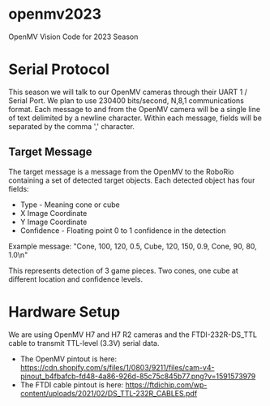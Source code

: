 # openmv2023
OpenMV Vision Code for 2023 Season


# Serial Protocol

This season we will talk to our OpenMV cameras through their UART 1 / Serial Port. We plan to use 230400 bits/second, N,8,1 communications format.
Each message to and from the OpenMV camera will be a single line of text delimited by a newline character.
Within each message, fields will be separated by the comma ',' character.

## Target Message
The target message is a message from the OpenMV to the RoboRio containing a set of detected target objects.
Each detected object has four fields:

  - Type - Meaning cone or cube
  - X Image Coordinate
  - Y Image Coordinate
  - Confidence - Floating point 0 to 1 confidence in the detection
  
  
Example message:  "Cone, 100, 120, 0.5, Cube, 120, 150, 0.9, Cone, 90, 80, 1.0\n"

This represents detection of 3 game pieces. Two cones, one cube at different location and confidence levels.

# Hardware Setup

We are using OpenMV H7 and H7 R2 cameras and the FTDI-232R-DS_TTL cable to transmit TTL-level (3.3V) serial data.
  - The OpenMV pintout is here: https://cdn.shopify.com/s/files/1/0803/9211/files/cam-v4-pinout_b4fbafcb-fd48-4a86-926d-85c75c845b77.png?v=1591573979
  - The FTDI cable pintout is here: https://ftdichip.com/wp-content/uploads/2021/02/DS_TTL-232R_CABLES.pdf



